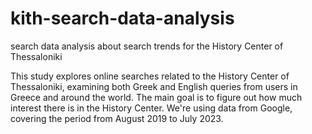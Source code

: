 # kith-search-data-analysis
search data analysis about search trends for the History Center of Thessaloniki

This study explores online searches related to the History Center of Thessaloniki, examining both Greek and English queries from users in Greece and around the world. The main goal is to figure out how much interest there is in the History Center. We're using data from Google, covering the period from August 2019 to July 2023. 
